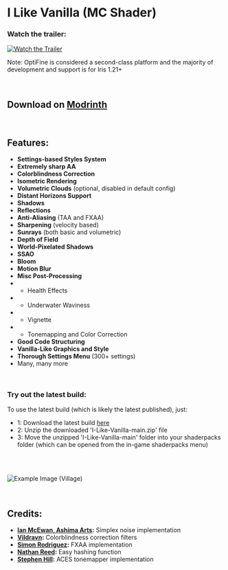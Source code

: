 # I Like Vanilla (MC Shader)

### Watch the trailer:

[![Watch the Trailer](https://img.youtube.com/vi/yaY3NHZZ7c0/0.jpg)](https://www.youtube.com/watch?v=yaY3NHZZ7c0)

Note: OptiFine is considered a second-class platform and the majority of development and support is for Iris 1.21+

<br>

## Download on [Modrinth](https://modrinth.com/shader/i-like-vanilla)

<br>

## Features:

- **Settings-based Styles System**
- **Extremely sharp AA**
- **Colorblindness Correction**
- **Isometric Rendering**
- **Volumetric Clouds** (optional, disabled in default config)
- **Distant Horizons Support**
- **Shadows**
- **Reflections**
- **Anti-Aliasing** (TAA and FXAA)
- **Sharpening** (velocity based)
- **Sunrays** (both basic and volumetric)
- **Depth of Field**
- **World-Pixelated Shadows**
- **SSAO**
- **Bloom**
- **Motion Blur**
- **Misc Post-Processing**
- - Health Effects
- - Underwater Waviness
- - Vignette
- - Tonemapping and Color Correction
- **Good Code Structuring**
- **Vanilla-Like Graphics and Style**
- **Thorough Settings Menu** (300+ settings)
- Many, many more

<br>

### Try out the latest build:

To use the latest build (which is likely the latest published), just:

- 1: Download the latest build [here](https://github.com/What42Pizza/I-Like-Vanilla/archive/refs/heads/main.zip)
- 2: Unzip the downloaded 'I-Like-Vanilla-main.zip' file
- 3: Move the unzipped 'I-Like-Vanilla-main' folder into your shaderpacks folder (which can be opened from the in-game shaderpacks menu)

<br>
<br>

![Example Image (Village)](https://cdn.modrinth.com/data/DoODk4HD/images/f096b2f6337d557519145440e413bb26a26641fb.jpeg)

<br>

## Credits:

- **[Ian McEwan, Ashima Arts](https://github.com/ashima/webgl-noise):** Simplex noise implementation
- **[Vildravn](https://godotshaders.com/shader/colorblindness-correction-shader/):** Colorblindness correction filters
- **[Simon Rodriguez](https://github.com/kosua20/MIDIVisualizer/blob/master/resources/shaders/fxaa.frag):** FXAA implementation
- **[Nathan Reed](https://www.reedbeta.com/blog/hash-functions-for-gpu-rendering/):** Easy hashing function
- **[Stephen Hill](https://github.com/TheRealMJP/BakingLab/blob/master/BakingLab/ACES.hlsl):** ACES tonemapper implementation
